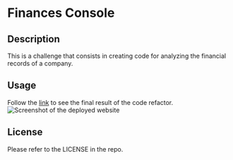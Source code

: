 # Finances Console

## Description 

This is a challenge that consists in creating code for analyzing the financial records of a company.


## Usage 

Follow the [link](https://willguille.github.io/Bootstrap-Portfolio/) to see the final result of the code refactor.
![Screenshot of the deployed website](images/screenshot-web-final.png)

## License

Please refer to the LICENSE in the repo.